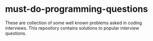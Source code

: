 # must-do-programming-questions
These are collection of some well known problems asked in coding interviews.
This repository contains solutions to popular interview questions.
